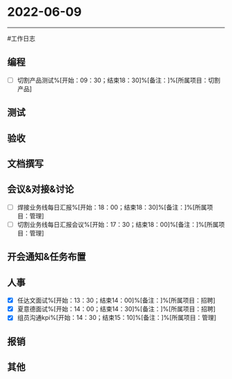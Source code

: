 # 2022-06-09 

---

#工作日志

## 编程
- [ ] 切割产品测试%[开始：09：30；结束18：30]%[备注：]%[所属项目：切割产品]


## 测试



## 验收 



## 文档撰写 



## 会议&对接&讨论

- [ ] 焊接业务线每日汇报%[开始：18：00；结束18：30]%[备注：]%[所属项目：管理]
- [ ] 切割业务线每日汇报会议%[开始：17：30；结束18：00]%[备注：]%[所属项目：管理]

## 开会通知&任务布置



## 人事
- [x] 任达文面试%[开始：13：30；结束14：00]%[备注：]%[所属项目：招聘]
- [x] 夏意德面试%[开始：14：00；结束14：30]%[备注：]%[所属项目：招聘]
- [x] 组员沟通kpi%[开始：14：30；结束15：10]%[备注：]%[所属项目：管理]

## 报销



## 其他



